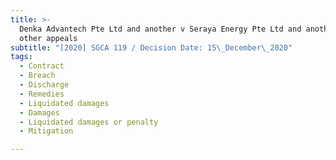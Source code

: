 ```yaml
---
title: >-
  Denka Advantech Pte Ltd and another v Seraya Energy Pte Ltd and another and
  other appeals
subtitle: "[2020] SGCA 119 / Decision Date: 15\_December\_2020"
tags:
  - Contract
  - Breach
  - Discharge
  - Remedies
  - Liquidated damages
  - Damages
  - Liquidated damages or penalty
  - Mitigation

---
```

